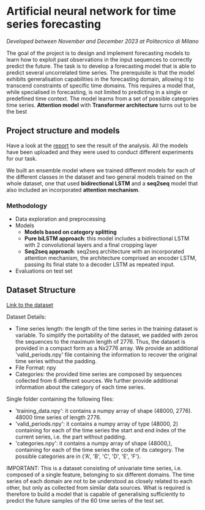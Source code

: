 # Artificial neural network for time series forecasting

*Developed between November and December 2023 at Politecnico di Milano*

The goal of the project is to design and implement forecasting models to learn how to exploit past observations in the input sequences to correctly predict the future. The task is to develop a forecasting model that is able to predict several uncorrelated time series. The prerequisite is that the model exhibits generalisation capabilities in the forecasting domain, allowing it to transcend constraints of specific time domains. This requires a model that, while specialised in forecasting, is not limited to predicting in a single or predefined time context.
The model learns from a set of possible categories time series. **Attention model** with **Transformer architecture** turns out to be the best

## Project structure and models
Have a look at the [report](https://github.com/lorenzofranze/ANN-time-series-forecasting/blob/main/report.pdf) to see the result of the analysis.
All the models have been uploaded and they were used to conduct different experiments for our task. 

We built an ensemble model where we trained different models for each of the different classes in the dataset and two general models trained on the whole dataset, one that used **bidirectional LSTM** and a **seq2seq** model that also included an incorporated **attention mechanism**.

### Methodology
- Data exploration and preprocessing
- Models
  - **Models based on category splitting**
  - **Pure biLSTM approach**: this model includes a bidirectional LSTM with 2 convolutional layers and a final cropping layer
  - **Seq2seq approach**:  seq2seq architecture with an incorporated attention mechanism, the architecture comprised an encoder LSTM, passing its final state to a decoder LSTM as repeated input.
- Evaluations on test set

## Dataset Structure

[Link to the dataset](https://drive.google.com/drive/u/0/folders/1127Igo4_-CgMiVyRzG5aCiKEq0z9Kiwa)

Dataset Details:
* Time series length: the length of the time series in the training dataset is variable. To simplify the portability of the dataset, we padded with zeros the sequences to the maximum length of 2776. Thus, the dataset is provided in a compact form as a Nx2776 array. We provide an additional 'valid_periods.npy' file containing the information to recover the original time series without the padding.
* File Format: npy
* Categories: the provided time series are composed by sequences collected from 6 different sources. We further provide additional information about the category of each time series.

Single folder containing the following files:
* 'training_data.npy': it contains a numpy array of shape (48000, 2776). 48000 time series of length 2776.
* 'valid_periods.npy': it contains a numpy array of type (48000, 2) containing for each of the time series the start and end index of the current series, i.e. the part without padding.
* 'categories.npy': it contains a numpy array of shape (48000,), containing for each of the time series the code of its category. The possible categories are in {'A', 'B', 'C', 'D', 'E', 'F'}.

IMPORTANT: This is a dataset consisting of univariate time series, i.e. composed of a single feature, belonging to six different domains. The time series of each domain are not to be understood as closely related to each other, but only as collected from similar data sources.
What is required is therefore to build a model that is capable of generalising sufficiently to predict the future samples of the 60 time series of the test set.









